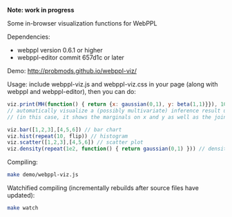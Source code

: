 **Note: work in progress**

Some in-browser visualization functions for WebPPL

Dependencies:
- webppl version 0.6.1 or higher
- webppl-editor commit 657d1c or later

Demo: http://probmods.github.io/webppl-viz/

Usage: include webppl-viz.js and webppl-viz.css in your page (along with webppl and webppl-editor), then you can do:

```js
viz.print(MH(function() { return {x: gaussian(0,1), y: beta(1,1)}}), 100)
// automatically visualize a (possibly multivariate) inference result using some heuristics
// (in this case, it shows the marginals on x and y as well as the joint)

viz.bar([1,2,3],[4,5,6]) // bar chart
viz.hist(repeat(10, flip)) // histogram
viz.scatter([1,2,3],[4,5,6]) // scatter plot
viz.density(repeat(1e2, function() { return gaussian(0,1) })) // density
```

Compiling:

```sh
make demo/webppl-viz.js
```

Watchified compiling (incrementally rebuilds after source files have updated):

```sh
make watch
```
